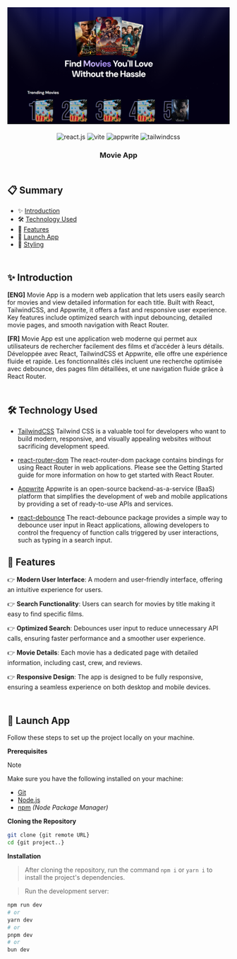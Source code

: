 <div align="center">
  <a href="https://cm-movie-app.netlify.app/" target="_blanck"><img src="./public/Movie-app-screen.png" alt="Movie app"></a>
   <div align="center">
     <img src="https://img.shields.io/badge/-React_JS-black?style=for-the-badge&logoColor=white&logo=react&color=61DAFB" alt="react.js" />
     <img src="https://img.shields.io/badge/-Vite-black?style=for-the-badge&logoColor=white&logo=vite&color=646CFF" alt="vite" />
     <img src="https://img.shields.io/badge/-Appwrite-black?style=for-the-badge&logoColor=white&logo=appwrite&color=FD366E" alt="appwrite" />
     <img src="https://img.shields.io/badge/-Tailwind_CSS-black?style=for-the-badge&logoColor=white&logo=tailwindcss&color=06B6D4" height="28px" alt="tailwindcss" />
   </div>
  <h3 align="center">Movie App</h3>
</div>

## <br /> 📋 <a name="table">Summary</a>

- ✨ [Introduction](#introduction)
- 🛠 [Technology Used](#tech-stack)
- 📝 [Features](#features)
- 🚀 [Launch App](#launch-app)
- 🎨 [Styling](#style)

## <br /> <a name="introduction">✨ Introduction</a>

**[ENG]** Movie App is a modern web application that lets users easily search for movies and view detailed information for each title. Built with React, TailwindCSS, and Appwrite, it offers a fast and responsive user experience. Key features include optimized search with input debouncing, detailed movie pages, and smooth navigation with React Router.

**[FR]** Movie App est une application web moderne qui permet aux utilisateurs de rechercher facilement des films et d’accéder à leurs détails. Développée avec React, TailwindCSS et Appwrite, elle offre une expérience fluide et rapide. Les fonctionnalités clés incluent une recherche optimisée avec debounce, des pages film détaillées, et une navigation fluide grâce à React Router.

## <br /> <a name="tech-stack">🛠 Technology Used</a>

- [TailwindCSS](https://tailwindcss.com/docs/installation)
Tailwind CSS is a valuable tool for developers who want to build modern, responsive, and visually appealing websites without sacrificing development speed.

- [react-router-dom](https://www.npmjs.com/package/react-router-dom)
The react-router-dom package contains bindings for using React Router in web applications. Please see the Getting Started guide for more information on how to get started with React Router.

- [Appwrite](https://appwrite.io/)
Appwrite is an open-source backend-as-a-service (BaaS) platform that simplifies the development of web and mobile applications by providing a set of ready-to-use APIs and services.

- [react-debounce](https://www.npmjs.com/package/react-debounce)
The react-debounce package provides a simple way to debounce user input in React applications, allowing developers to control the frequency of function calls triggered by user interactions, such as typing in a search input.


## <a name="features">📝 Features</a>

👉 **Modern User Interface**: A modern and user-friendly interface, offering an intuitive experience for users.

👉 **Search Functionality**: Users can search for movies by title making it easy to find specific films.

👉 **Optimized Search**: Debounces user input to reduce unnecessary API calls, ensuring faster performance and a smoother user experience.

👉 **Movie Details**: Each movie has a dedicated page with detailed information, including cast, crew, and reviews.

👉 **Responsive Design**: The app is designed to be fully responsive, ensuring a seamless experience on both desktop and mobile devices.


## <br /> <a name="launch-app">🚀 Launch App</a>

Follow these steps to set up the project locally on your machine.

**Prerequisites**

>[!NOTE]
> Make sure you have the following installed on your machine:

- [Git](https://git-scm.com/)
- [Node.js](https://nodejs.org/en)
- [npm](https://www.npmjs.com/) *(Node Package Manager)*

**Cloning the Repository**

```bash
git clone {git remote URL}
cd {git project..}
```

**Installation**

> After cloning the repository, run the command `npm i` or `yarn i` to install the project's dependencies.

> Run the development server:

```bash
npm run dev
# or
yarn dev
# or
pnpm dev
# or
bun dev
```
